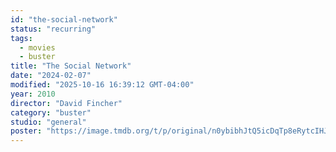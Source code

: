 ```yaml
---
id: "the-social-network"
status: "recurring"
tags:
  - movies
  - buster
title: "The Social Network"
date: "2024-02-07"
modified: "2025-10-16 16:39:12 GMT-04:00"
year: 2010
director: "David Fincher"
category: "buster"
studio: "general"
poster: "https://image.tmdb.org/t/p/original/n0ybibhJtQ5icDqTp8eRytcIHJx.jpg"
---
```

